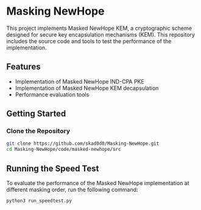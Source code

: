 # Masking NewHope

This project implements Masked NewHope KEM, a cryptographic scheme designed for secure key encapsulation mechanisms (KEM). This repository includes the source code and tools to test the performance of the implementation.

## Features
- Implementation of Masked NewHope IND-CPA PKE
- Implementation of Masked NewHope KEM decapsulation
- Performance evaluation tools

## Getting Started

### Clone the Repository
```bash
git clone https://github.com/skad0d0/Masking-NewHope.git
cd Masking-NewHope/code/masked-newhope/src
```

## Running the Speed Test
To evaluate the performance of the Masked NewHope implementation at different masking order, run the following command:
```bash
python3 run_speedtest.py
```


